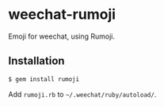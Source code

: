 weechat-rumoji
==============

Emoji for weechat, using Rumoji.

Installation
------------

```bash
$ gem install rumoji
```

Add `rumoji.rb` to `~/.weechat/ruby/autoload/`.

